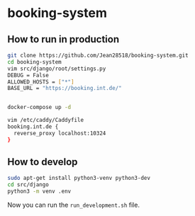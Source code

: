 # booking-system

## How to run in production

```bash
git clone https://github.com/Jean28518/booking-system.git
cd booking-system
vim src/django/root/settings.py
DEBUG = False
ALLOWED_HOSTS = ["*"]
BASE_URL = "https://booking.int.de/"


docker-compose up -d

vim /etc/caddy/Caddyfile
booking.int.de {
  reverse_proxy localhost:10324
}
```

## How to develop

```bash
sudo apt-get install python3-venv python3-dev
cd src/django
python3 -m venv .env
```

Now you can run the `run_development.sh` file.
